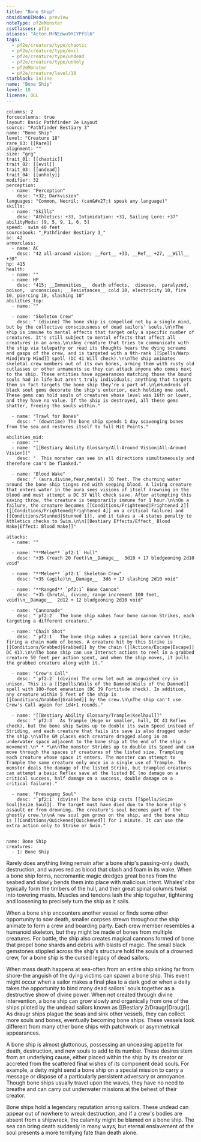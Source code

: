 ```yaml
---
title: "Bone Ship"
obsidianUIMode: preview
noteType: pf2eMonster
cssClasses: pf2e
aliases: "Actor.MrNEdwu9YCYPfSl6" 
tags:
  - pf2e/creature/type/chaotic
  - pf2e/creature/type/evil
  - pf2e/creature/type/undead
  - pf2e/creature/type/unholy
  - pf2eMonster
  - pf2e/creature/level/18
statblock: inline
name: "Bone Ship"
level: 18
license: OGL
---
```


```statblock
columns: 2
forcecolumns: true
layout: Basic Pathfinder 2e Layout
source: "Pathfinder Bestiary 3"
name: "Bone Ship"
level: "Creature 18"
rare_03: [[Rare]]
alignment: ""
size: "grg"
trait_01: [[chaotic]]
trait_02: [[evil]]
trait_03: [[undead]]
trait_04: [[unholy]]
modifier: 32
perception:
  - name: "Perception"
    desc: "+32; Darkvision"
languages: "Common, Necril; (can&#x27;t speak any language)"
skills:
  - name: "Skills"
    desc: "Athletics: +33, Intimidation: +31, Sailing Lore: +37"
abilityMods: [9, 5, 9, 1, 6, 5]
speed:  swim 40 feet
sourcebook: "_Pathfinder Bestiary 3_"
ac: 42
armorclass:
  - name: AC
    desc: "42 all-around vision; __Fort__ +33, __Ref__ +27, __Will__ +30"
hp: 415
health:
  - name: ""
  - name: HP
    desc: "415; __Immunities__  death effects,  disease,  paralyzed,  poison,  unconscious; __Resistances__ cold 10, electricity 10, fire 10, piercing 10, slashing 10"
abilities_top:
  - name: ""

  - name: "Skeleton Crew"
    desc: " (divine) The bone ship is compelled not by a single mind, but by the collective consciousness of dead sailors' souls.\n\nThe ship is immune to mental effects that target only a specific number of creatures. It's still subject to mental effects that affect all creatures in an area.\n\nAny creature that tries to communicate with the ship via telepathy or read its thoughts hears the dying screams and gasps of the crew, and is targeted with a 9th-rank [[Spells/Warp Mind|Warp Mind]] spell (DC 41 Will check).\n\nThe ship animates skeletal crew members out of its own bones, arming them with rusty old cutlasses or other armaments so they can attack anyone who comes next to the ship. These entities have appearances matching those the bound souls had in life but aren't truly individuals; anything that targets them in fact targets the bone ship they're a part of.\n\nHundreds of black soul gems decorate the ship's exterior, each holding one soul. These gems can hold souls of creatures whose level was 16th or lower, and they have no value. If the ship is destroyed, all these gems shatter, freeing the souls within."

  - name: "Trawl for Bones"
    desc: " (downtime) The bone ship spends 1 day scavenging bones from the sea and restores itself to full Hit Points."

abilities_mid:
  - name: ""
  - name: "[[Bestiary Ability Glossary/All-Around Vision|All-Around Vision]]"
    desc: "  This monster can see in all directions simultaneously and therefore can't be flanked."

  - name: "Blood Wake"
    desc: " (aura,divine,fear,mental) 30 feet. The churning water around the bone ship tinges red with seeping blood. A living creature that enters water in the aura sees visions of itself drowning in the blood and must attempt a DC 37 Will check save. After attempting this saving throw, the creature is temporarily immune for 1 hour.\n\nOn a failure, the creature becomes [[Conditions/Frightened|Frightened 2]] ([[Conditions/Frightened|Frightened 4]] on a critical failure) and [[Conditions/Stunned|Stunned 1]], and it takes a -4 status penalty to Athletics checks to Swim.\n\n[[Bestiary Effects/Effect_ Blood Wake|Effect: Blood Wake]]"

attacks:
  - name: ""

  - name: "**Melee** `pf2:1` Hull"
    desc: "+35 (reach 20 feet)\n__Damage__  3d10 + 17 bludgeoning 2d10 void"

  - name: "**Melee** `pf2:1` Skeleton Crew"
    desc: "+35 (agile)\n__Damage__  3d6 + 17 slashing 2d10 void"

  - name: "**Ranged** `pf2:1` Bone Cannon"
    desc: "+35 (brutal, divine, range increment 100 feet, void)\n__Damage__  2d12 + 12 bludgeoning 2d10 void"

  - name: "Cannonade"
    desc: "`pf2:2`  The bone ship makes four bone cannon Strikes, each targeting a different creature."

  - name: "Chain Shot"
    desc: "`pf2:1`  The bone ship makes a special bone cannon Strike, firing a chain made of bones. A creature hit by this Strike is [[Conditions/Grabbed|Grabbed]] by the chain ([[Actions/Escape|Escape]] DC 41).\n\nThe bone ship can use Interact actions to reel in a grabbed creature 50 feet per action spent, and when the ship moves, it pulls the grabbed creature along with it."

  - name: "Crew's Call"
    desc: "`pf2:2` (divine) The crew let out an anguished cry in unison. This is a [[Spells/Wails of the Damned|Wails of the Damned]] spell with 100-foot emanation (DC 39 Fortitude check). In addition, any creature within 5 feet of the ship is [[Conditions/Grabbed|Grabbed]] by the crew.\n\nThe ship can't use Crew's Call again for 1d4+1 rounds."

  - name: "[[Bestiary Ability Glossary/Trample|Keelhaul]]"
    desc: "`pf2:3`  As Trample (Huge or smaller, hull, DC 43 Reflex check), but the bone ship Swims up to double its swim Speed instead of Striding, and each creature that fails its save is also dragged under the ship.\n\nThe GM places each creature dragged along in an underwater space adjacent to the bone ship at the end of the ship's movement.\n* * *\n\nThe monster Strides up to double its Speed and can move through the spaces of creatures of the listed size, Trampling each creature whose space it enters. The monster can attempt to Trample the same creature only once in a single use of Trample. The monster deals the damage of the listed Strike, but trampled creatures can attempt a basic Reflex save at the listed DC (no damage on a critical success, half damage on a success, double damage on a critical failure)."

  - name: "Pressgang Soul"
    desc: "`pf2:1` (divine) The bone ship casts [[Spells/Seize Soul|Seize Soul]]. The target must have died due to the bone ship's assault or from drowning. The creature's soul becomes part of the ghostly crew.\n\nA new soul gem grows on the ship, and the bone ship is [[Conditions/Quickened|Quickened]] for 1 minute. It can use the extra action only to Strike or Swim."
 
```

```encounter-table
name: Bone Ship
creatures:
  - 1: Bone Ship
```



Rarely does anything living remain after a bone ship's passing-only death, destruction, and waves red as blood that clash and foam in its wake. When a bone ship forms, necromantic magic dredges great bones from the seabed and slowly bends them into place with malicious intent. Whales' ribs typically form the timbers of the hull, and their great spinal columns twist into towering masts. Muscles and tendons lash the ship together, tightening and loosening to precisely turn the ship as it sails.

When a bone ship encounters another vessel or finds some other opportunity to sow death, smaller corpses strewn throughout the ship animate to form a crew and boarding party. Each crew member resembles a humanoid skeleton, but they might be made of bones from multiple creatures. For battle, the ship also creates magical cannons formed of bone that propel bone shards and debris with blasts of magic. The small black gemstones stippled across the ship's structure hold the souls of a drowned crew, for a bone ship is the cursed legacy of dead sailors.

When mass death happens at sea-often from an entire ship sinking far from shore-the anguish of the dying victims can spawn a bone ship. This event might occur when a sailor makes a final plea to a dark god or when a deity takes the opportunity to bind many dead sailors' souls together as a destructive show of divine power. When not created through divine intervention, a bone ship can grow slowly and organically from one of the ships piloted by the undead sailors known as [[Bestiary 2/Draugr|Draugr]]. As draugr ships plague the seas and sink other vessels, they can collect more souls and bones, eventually becoming bone ships. These vessels look different from many other bone ships with patchwork or asymmetrical appearances.

A bone ship is almost gluttonous, possessing an unceasing appetite for death, destruction, and new souls to add to its number. These desires stem from an underlying cause, either placed within the ship by its creator or accreted from the scattered final wishes of its component dead souls. For example, a deity might send a bone ship on a special mission to carry a message or dispose of a particularly persistent adversary or annoyance. Though bone ships usually travel upon the waves, they have no need to breathe and can carry out underwater missions at the behest of their creator.

Bone ships hold a legendary reputation among sailors. These undead can appear out of nowhere to wreak destruction, and if a crew's bodies are absent from a shipwreck, the calamity might be blamed on a bone ship. The sea can bring death suddenly in many ways, but eternal enslavement of the soul presents a more terrifying fate than death alone.

